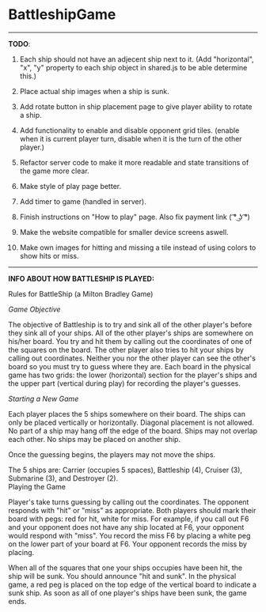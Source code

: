 # BattleshipGame

---
**TODO**:

1. Each ship should not have an adjecent ship next to it.
   (Add "horizontal", "x", "y" property to each ship object in shared.js to be able determine this.)

2. Place actual ship images when a ship is sunk.

3. Add rotate button in ship placement page to give player ability to rotate a ship.

4. Add functionality to enable and disable opponent grid tiles. 
(enable when it is current player turn, disable when it is the turn of the other player.)

5. Refactor server code to make it more readable and state transitions of the game more clear.

6. Make style of play page better.

7. Add timer to game (handled in server).

8. Finish instructions on "How to play" page. Also fix payment link ( ͡° ͜ʖ ͡°)

9. Make the website compatible for smaller device screens aswell. 

10. Make own images for hitting and missing a tile instead of using colors to show hits or miss.
---

**INFO ABOUT HOW BATTLESHIP IS PLAYED:**

Rules for BattleShip (a Milton Bradley Game)

_Game Objective_

The objective of Battleship is to try and sink all of the other player's before they sink all of your ships. All of the other player's ships are somewhere on his/her board.  You try and hit them by calling out the coordinates of one of the squares on the board.  The other player also tries to hit your ships by calling out coordinates.  Neither you nor the other player can see the other's board so you must try to guess where they are.  Each board in the physical game has two grids:  the lower (horizontal) section for the player's ships and the upper part (vertical during play) for recording the player's guesses.

_Starting a New Game_

Each player places the 5 ships somewhere on their board.  The ships can only be placed vertically or horizontally. Diagonal placement is not allowed. No part of a ship may hang off the edge of the board.  Ships may not overlap each other.  No ships may be placed on another ship. 

Once the guessing begins, the players may not move the ships.

The 5 ships are:  Carrier (occupies 5 spaces), Battleship (4), Cruiser (3), Submarine (3), and Destroyer (2).  
Playing the Game

Player's take turns guessing by calling out the coordinates. The opponent responds with "hit" or "miss" as appropriate. Both players should mark their board with pegs: red for hit, white for miss. For example, if you call out F6 and your opponent does not have any ship located at F6, your opponent would respond with "miss". You record the miss F6 by placing a white peg on the lower part of your board at F6. Your opponent records the miss by placing.

When all of the squares that one your ships occupies have been hit, the ship will be sunk. You should announce "hit and sunk". In the physical game, a red peg is placed on the top edge of the vertical board to indicate a sunk ship. 
As soon as all of one player's ships have been sunk, the game ends. 